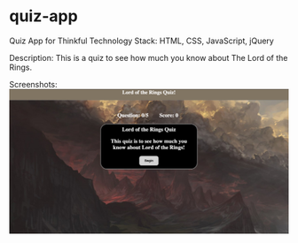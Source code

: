 # quiz-app
Quiz App for Thinkful
Technology Stack: HTML, CSS, JavaScript, jQuery

Description: This is a quiz to see how much you know about The Lord of the Rings.

Screenshots: ![Start Page](https://github.com/justypugh/quiz-app/blob/master/Start-page.png)
